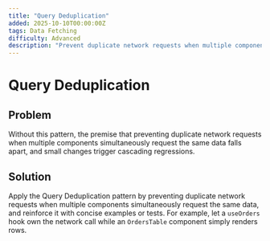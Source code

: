 ```yaml
---
title: "Query Deduplication"
added: 2025-10-10T00:00:00Z
tags: Data Fetching
difficulty: Advanced
description: "Prevent duplicate network requests when multiple components simultaneously request the same data."
---
```

# Query Deduplication

## Problem

Without this pattern, the premise that preventing duplicate network requests when multiple components simultaneously request the same data falls apart, and small changes trigger cascading regressions.

## Solution

Apply the Query Deduplication pattern by preventing duplicate network requests when multiple components simultaneously request the same data, and reinforce it with concise examples or tests. For example, let a `useOrders` hook own the network call while an `OrdersTable` component simply renders rows.
